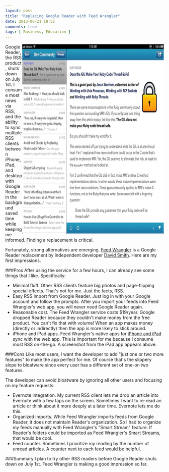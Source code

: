 ```yaml
---
layout: post
title: "Replacing Google Reader with Feed Wrangler"
date: 2013-06-21 18:52
comments: true
tags: [ Business, Education ]
---
```

<img src="/images/feedwrangler-gil.jpg" height="600" width="450" align="right" alt="Google Reader Replacement: Feed Wrangler - iPad" title="Google Reader Replacement: Feed Wrangler - iPad">
Google Reader, the RSS product, shuts down on July 1st. I consume most news via RSS, and the ability to sync multiple RSS clients between iPhone, iPad, and desktop with Google Reader in the background saved time while keeping me informed. Finding a replacement is critical.

Fortunately, strong alternatives are emerging. [Feed Wrangler](http://feedwrangler.net) is a Google Reader replacement by independent developer [David Smith](http://david-smith.org). Here are my first impressions. 

<!--more-->

###Pros
After using the service for a few hours, I can already see some things that I like. Specifically:

* Minimal fluff. Other RSS clients feature big photos and page-flipping special effects. That's not for me. Just the facts, RSS.
* Easy RSS import from Google Reader. Just log in with your Google account and follow the prompts. After you import your feeds into Feed Wrangler's web app, you will never need Google Reader again. 
* Reasonable cost. The Feed Wrangler service costs $19/year. Google dropped Reader because they couldn't make money from the free product. You can't fix that with volume! When an app makes money (directly or indirectly) then the app is more likely to stick around.
* iPhone and iPad apps. Feed Wrangler's native apps for [iPhone and iPad](https://itunes.apple.com/us/app/feed-wrangler/id634486174?mt=8) sync with the web app. This is important for me because I consume most RSS on-the-go. A screenshot from the iPad app appears above. 

###Cons
Like most users, I want the developer to add "just one or two more features" to make the app perfect for me. Of course that's the slippery slope to bloatware since every user has a different set of one-or-two features.

The developer can avoid bloatware by ignoring all other users and focusing on _my_ feature requests: 

* Evernote integration. My current RSS client lets me drop an article into Evernote with a few taps on the screen. Sometimes I want to re-read an article or think about it more deeply at a later time. Evernote lets me do this.
* Organized imports. While Feed Wrangler imports feeds from Google Reader, it does not maintain Reader's organization. So I had to organize my feeds manually with Feed Wrangler's "Smart Stream" feature. If Reader's folders could be imported as Feed Wrangler's Smart Streams, that would be cool.
* Feed counter. Sometimes I prioritize my reading by the number of unread articles. A counter next to each feed would be helpful.

###Summary
I plan to try other RSS readers before Google Reader shuts down on July 1st. Feed Wrangler is making a good impression so far.
